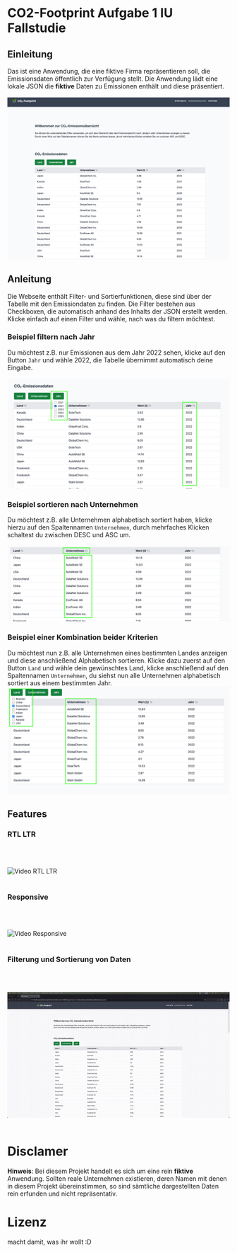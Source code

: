# CO2-Footprint Aufgabe 1 IU Fallstudie
## Einleitung
Das ist eine Anwendung, die eine fiktive Firma repräsentieren soll, die Emissionsdaten öffentlich zur Verfügung stellt.
Die Anwendung lädt eine lokale JSON die **fiktive** Daten zu Emissionen enthält und diese präsentiert.</br></br>
![CO2-Emissionsdaten](doc/uebersicht_emissionsdaten.png)
## Anleitung
Die Webseite enthält Filter- und Sortierfunktionen, diese sind über der Tabelle mit den Emissiondaten zu finden.
Die Filter bestehen aus Checkboxen, die automatisch anhand des Inhalts der JSON erstellt werden. Klicke einfach auf einen Filter
und wähle, nach was du filtern möchtest.
### Beispiel filtern nach Jahr
Du möchtest z.B. nur Emissionen aus dem Jahr 2022 sehen, klicke auf den Button `Jahr` und wähle 2022, die Tabelle übernimmt automatisch deine Eingabe.</br></br>
![Filtern nach Jahr](doc/anleitung_filter_jahr.png)
### Beispiel sortieren nach Unternehmen
Du möchtest z.B. alle Unternehmen alphabetisch sortiert haben, klicke hierzu auf den Spaltennamen `Unternehmen`, durch mehrfaches Klicken schaltest du zwischen DESC und ASC um.</br></br>
![Sortieren nach Unternehmen](doc/anleitung_sortieren_unternehmen.png)
### Beispiel einer Kombination beider Kriterien
Du möchtest nun z.B. alle Unternehmen eines bestimmten Landes anzeigen und diese anschließend Alphabetisch sortieren. Klicke dazu zuerst auf den Button `Land` und wähle dein gewünschtes Land,
klicke anschließend auf den Spaltennamen `Unternehmen`, du siehst nun alle Unternehmen alphabetisch sortiert aus einem bestimmten Jahr.
![Filtern und Sortieren](doc/anleitung_filter_und_sortieren.png)
## Features
### RTL LTR
</br></br>

![Video RTL LTR](doc/app_uebersicht.gif)
</br></br>

### Responsive
</br></br>

![Video Responsive](doc/app_responsive.gif)
</br></br>

### Filterung und Sortierung von Daten
</br></br>

![Video Filterung und Sortierung](doc/app_filtern_sortieren.gif)
</br></br>

# Disclamer
**Hinweis**: Bei diesem Projekt handelt es sich um eine rein **fiktive** Anwendung. Sollten reale Unternehmen existieren, deren Namen mit denen in diesem Projekt übereinstimmen, so sind sämtliche dargestellten Daten rein erfunden und nicht repräsentativ.
# Lizenz
macht damit, was ihr wollt :D